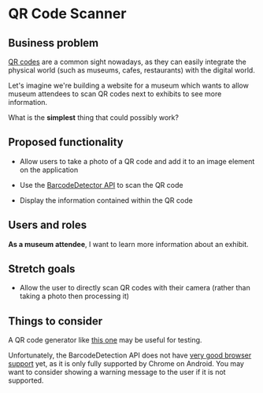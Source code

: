 # QR Code Scanner

## Business problem

[QR codes](https://en.wikipedia.org/wiki/QR_code) are a
common sight nowadays, as they can easily integrate the physical world
(such as museums, cafes, restaurants) with the digital world.

Let's imagine we're building a website for a museum which wants to allow
museum attendees to scan QR codes next to exhibits to see more
information.

What is the **simplest** thing that could possibly work?

## Proposed functionality

- Allow users to take a photo of a QR code and add it to an image
  element on the application

- Use the [BarcodeDetector
  API](https://developer.mozilla.org/en-US/docs/Web/API/Barcode_Detection_API)
  to scan the QR code

- Display the information contained within the QR code

## Users and roles

**As a museum attendee**, I want to learn more information about an
exhibit.

## Stretch goals

- Allow the user to directly scan QR codes with their camera (rather
  than taking a photo then processing it)

## Things to consider

A QR code generator like [this
one](https://new.express.adobe.com/tools/generate-qr-code)
may be useful for testing.

Unfortunately, the BarcodeDetection API does not have [very good
browser
support](https://caniuse.com/mdn-api_barcodedetector) yet,
as it is only fully supported by Chrome on Android. You may want to
consider showing a warning message to the user if it is not supported.
